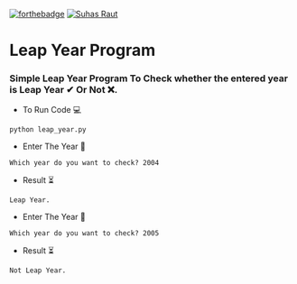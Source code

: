 [![forthebadge](https://forthebadge.com/images/badges/made-with-python.svg)](https://forthebadge.com)
[![Suhas Raut](https://img.shields.io/badge/Made%20By-Suhas%20Raut-%2300C0A3?style=for-the-badge&logo=github&logoColor=00C0A3)](https://github.com/Suhas-Raut)
# Leap Year Program
### Simple Leap Year Program To Check whether the entered year is Leap Year ✔ Or Not ❌.

- To Run Code 💻 
```
python leap_year.py
```

- Enter The Year 🔽
 ```
Which year do you want to check? 2004
 ```

- Result ⏳
 ```
Leap Year. 
 ```
- Enter The Year 🔽
```
Which year do you want to check? 2005
```

- Result ⏳
```
Not Leap Year.
```
